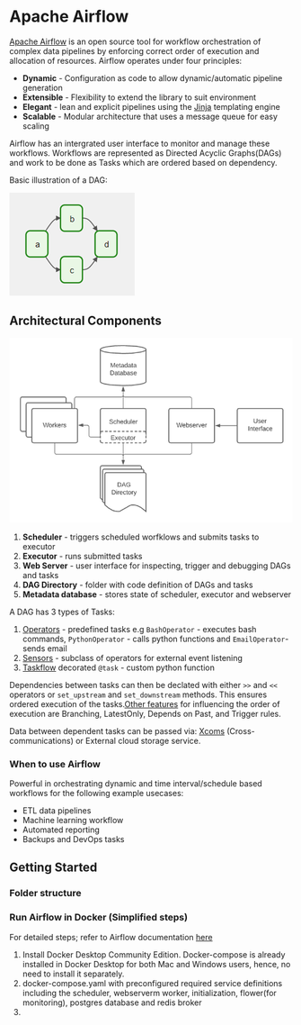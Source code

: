 # Apache Airflow
[Apache Airflow](https://airflow.apache.org/docs/apache-airflow/stable/index.html) is an open source tool for workflow orchestration of complex data pipelines by enforcing correct order of execution and allocation of resources.
Airflow operates under four principles:
* **Dynamic** - Configuration as code to allow dynamic/automatic pipeline generation
* **Extensible** - Flexibility to extend the library to suit environment
* **Elegant** - lean and explicit pipelines using the [Jinja](https://jinja.palletsprojects.com/en/3.1.x/) templating engine
* **Scalable** - Modular architecture that uses a message queue for easy scaling

Airflow has an intergrated user interface to monitor and manage these workflows. Workflows are represented as Directed Acyclic Graphs(DAGs) and work to be done as Tasks which are ordered based on dependency.

Basic illustration of a DAG:

![Basic DAG](images/basic-dag.png)


## Architectural Components
![scenario_3.png](images/arch-airflow.png)

1. **Scheduler** - triggers scheduled worfklows and submits tasks to executor
2. **Executor** - runs submitted tasks
3. **Web Server** - user interface for inspecting, trigger and debugging DAGs and tasks
4. **DAG Directory** - folder with code definition of DAGs and tasks
5. **Metadata database** - stores state of scheduler, executor and webserver

A DAG has 3 types of Tasks:

1. [Operators](https://airflow.apache.org/docs/apache-airflow/stable/concepts/operators.html) - predefined tasks e.g `BashOperator` - executes bash commands, `PythonOperator` - calls python functions and `EmailOperator`- sends email
2. [Sensors](https://airflow.apache.org/docs/apache-airflow/stable/concepts/sensors.html) - subclass of operators for external event listening
3. [Taskflow](https://airflow.apache.org/docs/apache-airflow/stable/concepts/taskflow.html) decorated `@task` - custom python function

Dependencies between tasks can then be declated with either  `>>` and  `<<` operators or `set_upstream` and `set_downstream` methods. This ensures ordered execution of the tasks.[Other features](https://airflow.apache.org/docs/apache-airflow/stable/concepts/dags.html#concepts-branching) for influencing the order of execution are Branching, LatestOnly, Depends on Past, and Trigger rules.

Data between dependent tasks can be passed via: [Xcoms](https://airflow.apache.org/docs/apache-airflow/stable/concepts/xcoms.html) (Cross-communications) or External cloud storage service.

### When to use Airflow
Powerful in orchestrating dynamic and time interval/schedule based workflows for the following example usecases:
* ETL data pipelines
* Machine learning workflow
* Automated reporting
* Backups and DevOps tasks


## Getting Started

### Folder structure

### Run Airflow in Docker (Simplified steps)
For detailed steps; refer to Airflow documentation [here](https://airflow.apache.org/docs/apache-airflow/stable/start/docker.html)
<!-- <div class=\"alert alert-block alert-danger\">
    <b>Important:</b> Before beginning, set up your environment correctly as instructed in `Readme.md`
    This example set-up should not be used for production
</div> -->

1. Install Docker Desktop Community Edition. Docker-compose is already installed in Docker Desktop for both Mac and Windows users, hence, no need to install it separately.
2. docker-compose.yaml with preconfigured required service definitions including the scheduler, webserverm worker, initialization, flower(for monitoring), postgres database and redis broker
3. 

